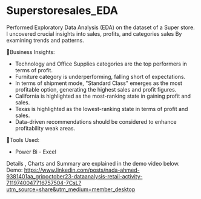 # Superstoresales_EDA

Performed Exploratory Data Analysis (EDA) on the dataset of a Super store.
I uncovered crucial insights into sales, profits, and categories sales By examining trends and patterns.

🔹Business Insights: 

- Technology and Office Supplies categories are the top performers in terms of profit.
- Furniture category is underperforming, falling short of expectations. 
- In terms of shipment mode, "Standard Class" emerges as the most profitable option, generating the highest sales and profit figures.
- California is highlighted as the most-ranking state in gaining profit and sales.
- Texas is highlighted as the lowest-ranking state in terms of profit and sales. 
- Data-driven recommendations should be considered to enhance profitability weak areas.

🔹Tools Used:

- Power Bi
- Excel

Details , Charts and Summary are explained in the demo video below. 
Demo: https://www.linkedin.com/posts/nada-ahmed-9381401aa_gripoctober23-dataanalysis-retail-activity-7119740047716757504-7CsL?utm_source=share&utm_medium=member_desktop
